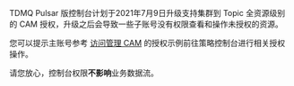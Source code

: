 TDMQ Pulsar 版控制台计划于2021年7月9日升级支持集群到 Topic 全资源级别的 CAM 授权，升级之后会导致一些子账号没有权限查看和操作未授权的资源。

您可以提示主账号参考 [访问管理 CAM](https://intl.cloud.tencent.com/document/product/1110/42935) 的授权示例前往策略控制台进行相关授权操作。

请您放心，控制台权限**不影响**业务数据流。

